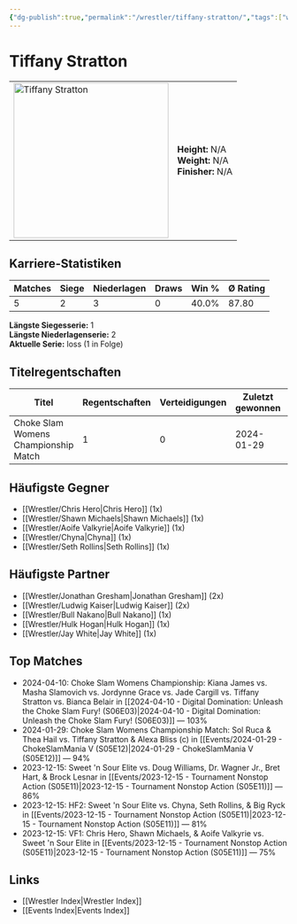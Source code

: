 ```yaml
---
{"dg-publish":true,"permalink":"/wrestler/tiffany-stratton/","tags":["wrestler"],"noteIcon":"","created":"2025-08-11T09:33:21.531+02:00"}
---
```



# Tiffany Stratton

<table>
<tr>
<td><img src="Tiffany Stratton.png" width="280" alt="Tiffany Stratton"></td>
<td>
<b>Height:</b> N/A<br>
<b>Weight:</b> N/A<br>
<b>Finisher:</b> N/A<br>
</td>
</tr>
</table>

## Karriere-Statistiken

| Matches | Siege | Niederlagen | Draws | Win % | Ø Rating |
|---------|-------|-------------|-------|-------|-----------|
| 5 | 2 | 3 | 0 | 40.0% | 87.80 |

**Längste Siegesserie:** 1<br>**Längste Niederlagenserie:** 2<br>**Aktuelle Serie:** loss (1 in Folge)

## Titelregentschaften
| Titel | Regentschaften | Verteidigungen | Zuletzt gewonnen | Aktuell |
|-------|---------------|----------------|------------------|---------|
| Choke Slam Womens Championship Match | 1 | 0 | 2024-01-29 |  |


## Häufigste Gegner
- [[Wrestler/Chris Hero\|Chris Hero]] (1x)
- [[Wrestler/Shawn Michaels\|Shawn Michaels]] (1x)
- [[Wrestler/Aoife Valkyrie\|Aoife Valkyrie]] (1x)
- [[Wrestler/Chyna\|Chyna]] (1x)
- [[Wrestler/Seth Rollins\|Seth Rollins]] (1x)

## Häufigste Partner
- [[Wrestler/Jonathan Gresham\|Jonathan Gresham]] (2x)
- [[Wrestler/Ludwig Kaiser\|Ludwig Kaiser]] (2x)
- [[Wrestler/Bull Nakano\|Bull Nakano]] (1x)
- [[Wrestler/Hulk Hogan\|Hulk Hogan]] (1x)
- [[Wrestler/Jay White\|Jay White]] (1x)

## Top Matches
- 2024-04-10: Choke Slam Womens Championship: Kiana James vs. Masha Slamovich vs. Jordynne Grace vs. Jade Cargill vs. Tiffany Stratton vs. Bianca Belair in [[2024-04-10 - Digital Domination: Unleash the Choke Slam Fury! (S06E03)\|2024-04-10 - Digital Domination: Unleash the Choke Slam Fury! (S06E03)]] — 103%
- 2024-01-29: Choke Slam Womens Championship Match: Sol Ruca & Thea Hail vs. Tiffany Stratton & Alexa Bliss (c) in [[Events/2024-01-29 - ChokeSlamMania V (S05E12)\|2024-01-29 - ChokeSlamMania V (S05E12)]] — 94%
- 2023-12-15: Sweet 'n Sour Elite vs. Doug Williams, Dr. Wagner Jr., Bret Hart, & Brock Lesnar in [[Events/2023-12-15 - Tournament Nonstop Action (S05E11)\|2023-12-15 - Tournament Nonstop Action (S05E11)]] — 86%
- 2023-12-15: HF2: Sweet 'n Sour Elite vs. Chyna, Seth Rollins, & Big Ryck in [[Events/2023-12-15 - Tournament Nonstop Action (S05E11)\|2023-12-15 - Tournament Nonstop Action (S05E11)]] — 81%
- 2023-12-15: VF1: Chris Hero, Shawn Michaels, & Aoife Valkyrie vs. Sweet 'n Sour Elite in [[Events/2023-12-15 - Tournament Nonstop Action (S05E11)\|2023-12-15 - Tournament Nonstop Action (S05E11)]] — 75%

## Links
- [[Wrestler Index\|Wrestler Index]]
- [[Events Index\|Events Index]]
